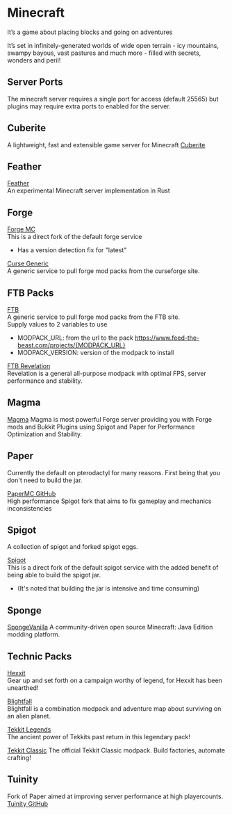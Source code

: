 # Minecraft

It’s a game about placing blocks and going on adventures

It’s set in infinitely-generated worlds of wide open terrain - icy mountains, swampy bayous, vast pastures and much more - filled with secrets, wonders and peril!

## Server Ports
The minecraft server requires a single port for access (default 25565) but plugins may require extra ports to enabled for the server.

## Cuberite
A lightweight, fast and extensible game server for Minecraft
[Cuberite](https://cuberite.org/)

## Feather
[Feather](https://github.com/feather-rs/feather)  
An experimental Minecraft server implementation in Rust 

## Forge 
[Forge MC](https://files.minecraftforge.net/)  
This is a direct fork of the default forge service  
- Has a version detection fix for "latest"  

[Curse Generic](https://www.curseforge.com/)  
A generic service to pull forge mod packs from the curseforge site.  

## FTB Packs
[FTB](https://www.feed-the-beast.com/modpacks)  
A generic service to pull forge mod packs from the FTB site.  
Supply values to 2 variables to use  
- MODPACK_URL:  from the url to the pack https://www.feed-the-beast.com/projects/{MODPACK_URL}  
- MODPACK_VERSION: version of the modpack to install  

[FTB Revelation](https://www.feed-the-beast.com/projects/ftb-revelation)  
Revelation is a general all-purpose modpack with optimal FPS, server performance and stability.  

## Magma
[Magma](https://magmafoundation.org/)
Magma is most powerful Forge server providing you with Forge mods and Bukkit Plugins using Spigot and Paper for Performance Optimization and Stability.

## Paper
Currently the default on pterodactyl for many reasons. First being that you don't need to build the jar.

[PaperMC GitHub](https://github.com/PaperMC/Paper)  
High performance Spigot fork that aims to fix gameplay and mechanics inconsistencies  

## Spigot
A collection of spigot and forked spigot eggs.

[Spigot](https://www.spigotmc.org/)  
This is a direct fork of the default spigot service with the added benefit of being able to build the spigot jar.  
- (It's noted that building the jar is intensive and time consuming)

## Sponge

[SpongeVanilla](https://www.spongepowered.org/)
A community-driven open source Minecraft: Java Edition modding platform.

## Technic Packs
[Hexxit](https://www.technicpack.net/modpack/hexxit)  
Gear up and set forth on a campaign worthy of legend, for Hexxit has been unearthed!  

[Blightfall](https://www.technicpack.net/modpack/blightfall)  
Blightfall is a combination modpack and adventure map about surviving on an alien planet.  

[Tekkit Legends](https://www.technicpack.net/modpack/tekkit-legends)  
The ancient power of Tekkits past return in this legendary pack!

[Tekkit Classic](https://www.technicpack.net/modpack/tekkit.552560)
The official Tekkit Classic modpack. Build factories, automate crafting!  

## Tuinity
Fork of Paper aimed at improving server performance at high playercounts.
[Tuinity GitHub](https://github.com/Spottedleaf/Tuinity) 
